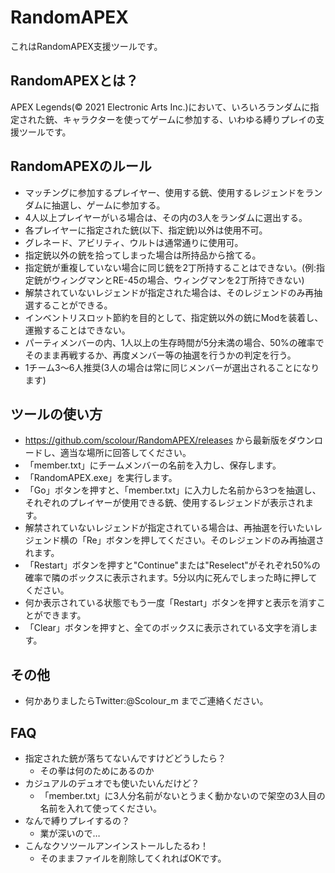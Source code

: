 # RandomAPEX
これはRandomAPEX支援ツールです。

## RandomAPEXとは？
APEX Legends(© 2021 Electronic Arts Inc.)において、いろいろランダムに指定された銃、キャラクターを使ってゲームに参加する、いわゆる縛りプレイの支援ツールです。

## RandomAPEXのルール
- マッチングに参加するプレイヤー、使用する銃、使用するレジェンドをランダムに抽選し、ゲームに参加する。
- 4人以上プレイヤーがいる場合は、その内の3人をランダムに選出する。
- 各プレイヤーに指定された銃(以下、指定銃)以外は使用不可。
- グレネード、アビリティ、ウルトは通常通りに使用可。
- 指定銃以外の銃を拾ってしまった場合は所持品から捨てる。
- 指定銃が重複していない場合に同じ銃を2丁所持することはできない。(例:指定銃がウィングマンとRE-45の場合、ウィングマンを2丁所持できない)
- 解禁されていないレジェンドが指定された場合は、そのレジェンドのみ再抽選することができる。
- インベントリスロット節約を目的として、指定銃以外の銃にModを装着し、運搬することはできない。
- パーティメンバーの内、1人以上の生存時間が5分未満の場合、50%の確率でそのまま再戦するか、再度メンバー等の抽選を行うかの判定を行う。
- 1チーム3～6人推奨(3人の場合は常に同じメンバーが選出されることになります)

## ツールの使い方
- https://github.com/scolour/RandomAPEX/releases から最新版をダウンロードし、適当な場所に回答してください。
- 「member.txt」にチームメンバーの名前を入力し、保存します。
- 「RandomAPEX.exe」を実行します。
- 「Go」ボタンを押すと、「member.txt」に入力した名前から3つを抽選し、それぞれのプレイヤーが使用できる銃、使用するレジェンドが表示されます。
- 解禁されていないレジェンドが指定されている場合は、再抽選を行いたいレジェンド横の「Re」ボタンを押してください。そのレジェンドのみ再抽選されます。
- 「Restart」ボタンを押すと"Continue"または"Reselect"がそれぞれ50%の確率で隣のボックスに表示されます。5分以内に死んでしまった時に押してください。
- 何か表示されている状態でもう一度「Restart」ボタンを押すと表示を消すことができます。
- 「Clear」ボタンを押すと、全てのボックスに表示されている文字を消します。

## その他
- 何かありましたらTwitter:@Scolour_m までご連絡ください。

## FAQ
- 指定された銃が落ちてないんですけどどうしたら？
  - その拳は何のためにあるのか
- カジュアルのデュオでも使いたいんだけど？
  - 「member.txt」に3人分名前がないとうまく動かないので架空の3人目の名前を入れて使ってください。
- なんで縛りプレイするの？
  - 業が深いので…
- こんなクソツールアンインストールしたるわ！
  - そのままファイルを削除してくれればOKです。
